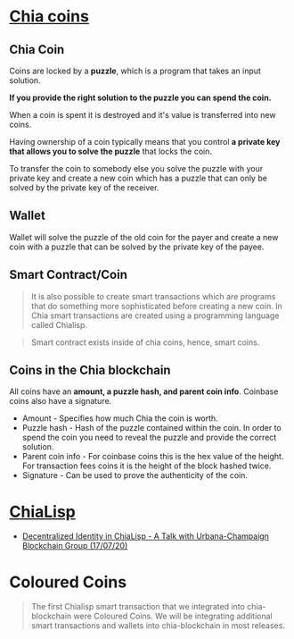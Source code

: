 # [Chia coins](https://www.chiaexplorer.com/chia-coins)

## Chia Coin
Coins are locked by a **puzzle**, which is a program that takes an input solution.

**If you provide the right solution to the puzzle you can spend the coin.**

When a coin is spent it is destroyed and it's value is transferred into new coins.

Having ownership of a coin typically means that you control **a private key that allows you to solve the puzzle** that locks the coin. 

To transfer the coin to somebody else you solve the puzzle with your private key and create a new coin which has a puzzle that can only be solved by the private key of the receiver. 

## Wallet

Wallet will solve the puzzle of the old coin for the payer and create a new coin with a puzzle that can be solved by the private key of the payee.

## Smart Contract/Coin

> It is also possible to create smart transactions which are programs that do something more sophisticated before creating a new coin. In Chia smart transactions are created using a programming language called Chialisp.

> Smart contract exists inside of chia coins, hence, smart coins.

## Coins in the Chia blockchain
All coins have an **amount, a puzzle hash, and parent coin info**. Coinbase coins also have a signature.

- Amount - Specifies how much Chia the coin is worth.
- Puzzle hash - Hash of the puzzle contained within the coin. In order to spend the coin you need to reveal the puzzle and provide the correct solution.
- Parent coin info - For coinbase coins this is the hex value of the height. For transaction fees coins it is the height of the block hashed twice.
- Signature - Can be used to prove the authenticity of the coin.



# [ChiaLisp](https://chialisp.com/)

- [Decentralized Identity in ChiaLisp - A Talk with Urbana-Champaign Blockchain Group (17/07/20)](https://youtu.be/cee9O4ZEPjo)

# Coloured Coins
> The first Chialisp smart transaction that we integrated into chia-blockchain were Coloured Coins. We will be integrating additional smart transactions and wallets into chia-blockchain in most releases.